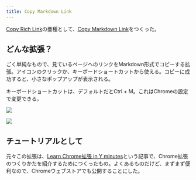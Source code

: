 ```yaml
---
title: Copy Markdown Link
---
```

[Copy Rich Link](https://chrome.google.com/webstore/detail/copy-rich-link/hikiamlgpdcabppakpmemaofmkgknpea)の亜種として、[Copy Markdown Link](https://chrome.google.com/webstore/detail/copy-markdown-link/gkceaaphhbeanfciglgpffnncfpipjpa)をつくった。

どんな拡張？
------

ごく単純なもので、見ているページへのリンクをMarkdown形式でコピーする拡張。アイコンのクリックか、キーボードショートカットから使える。コピーに成功すると、小さなポップアップが表示される。

キーボードショートカットは、デフォルトだとCtrl + M。これはChromeの設定で変更できる。

![](https://lh5.googleusercontent.com/UWeTRdA0InlYs6-39Uyp--vQnDTcpKDtfnUn4qA-gbf14mGEIJcdd9UWXwXDzz6mNWGomGajB5of7odeMYMSabkDc2cns0bnjzG18heUu7YSp1bx3kVVRF4oWGuzWnkhs9sIvD5w1j_VmGWb_oYFEA)

![](https://lh6.googleusercontent.com/xJ1KbvmV4ry8IaE0ZsDx1SgbBKTwpLbibx_WDfhwKZA7W4tNJUjaQDtszzU6ongmHWVeyZjFTQQGiZp9JuhIMU0Kp7xEHmPkkDnmqu3NagJt31KqSbtADfwW4Skq3RWVQwe4xNCcazMamZBQfM91Vg)

チュートリアルとして
----------

元々この拡張は、[Learn Chrome拡張 in Y minutes](https://r7kamura.com/articles/2022-05-18-learn-chrome-extention-in-y-minutes)という記事で、Chrome拡張のつくりかたを紹介するためにつくったもの。よくあるものだけど、まずまず便利なので、Chromeウェブストアでも公開することにした。
